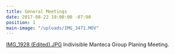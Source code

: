 ```yaml
---
title: General Meetings
date: 2017-08-22 19:00:00 -07:00
position: 1
main-image: "/uploads/IMG_3471.MOV"
---
```


[IMG_1928 (Edited).JPG](/uploads/IMG_1928%20(Edited).JPG)  Indivisible Manteca Group Planing Meeting.